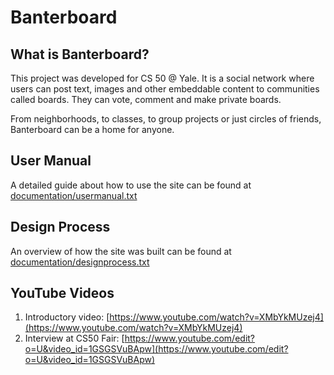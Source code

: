 Banterboard
============

What is Banterboard?
-------------

This project was developed for CS 50 @ Yale. It is a social network where users can post text, images and other embeddable content to communities called boards. They can vote, comment and make private boards.

From neighborhoods, to classes, to group projects or just circles of friends, Banterboard can be a home for anyone. 

User Manual
----------------------

A detailed guide about how to use the site can be found at [documentation/usermanual.txt](documentation/usermanual.txt)

Design Process
------------

An overview of how the site was built can be found at [documentation/designprocess.txt](documentation/designprocess.txt)

YouTube Videos
--------------------

1. Introductory video: [https://www.youtube.com/watch?v=XMbYkMUzej4](https://www.youtube.com/watch?v=XMbYkMUzej4)
2. Interview at CS50 Fair: [https://www.youtube.com/edit?o=U&video_id=1GSGSVuBApw](https://www.youtube.com/edit?o=U&video_id=1GSGSVuBApw)
